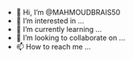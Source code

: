- 👋 Hi, I’m @MAHMOUDBRAIS50
- 👀 I’m interested in ...
- 🌱 I’m currently learning ...
- 💞️ I’m looking to collaborate on ...
- 📫 How to reach me ...

<!---
MAHMOUDBRAIS50/MAHMOUDBRAIS50 is a ✨ special ✨ repository because its `README.md` (this file) appears on your GitHub profile.
يمكنك النقر على وصلة بريبري لإلقاء نظرة على تغيرتك
--->
